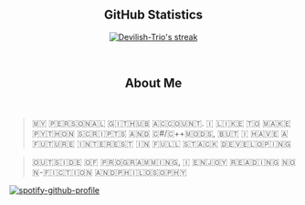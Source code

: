  <h2 align="center">GitHub Statistics </h2>

<p align="center">
    <a href="https://github.com/Devilish-Trio">
        <img title="Devilish-Trio stats" alt="Devilish-Trio's streak" src="https://github-readme-streak-stats.herokuapp.com/?user=Devilish-Trio&theme=dark&hide_border=true&stroke=f53b3b"/>
    </a>
</p><br>
<h2 align="center">About Me</h2><br>
  <p align="center"> 
  
  >​🇲​​🇾​ ​🇵​​🇪​​🇷​​🇸​​🇴​​🇳​​🇦​​🇱​ ​🇬​​🇮​​🇹​​🇭​​🇺​​🇧​ ​🇦​​🇨​​🇨​​🇴​​🇺​​🇳​​🇹​. ​🇮​ ​🇱​​🇮​​🇰​​🇪​ ​🇹​​🇴​ ​🇲​​🇦​​🇰​​🇪​ ​🇵​​🇾​​🇹​​🇭​​🇴​​🇳​ ​🇸​​🇨​​🇷​​🇮​​🇵​​🇹​​🇸​ ​🇦​​🇳​​🇩​ ​🇨​#/​🇨​++ ​🇲​​🇴​​🇩​​🇸​, ​🇧​​🇺​​🇹​ ​🇮​ ​🇭​​🇦​​🇻​​🇪​ ​🇦​ ​🇫​​🇺​​🇹​​🇺​​🇷​​🇪​ ​🇮​​🇳​​🇹​​🇪​​🇷​​🇪​​🇸​​🇹​ ​🇮​​🇳​ ​🇫​​🇺​​🇱​​🇱​ ​🇸​​🇹​​🇦​​🇨​​🇰​ ​🇩​​🇪​​🇻​​🇪​​🇱​​🇴​​🇵​​🇮​​🇳​​🇬​              
  
  >​🇴​​🇺​​🇹​​🇸​​🇮​​🇩​​🇪​ ​🇴​​🇫​ ​🇵​​🇷​​🇴​​🇬​​🇷​​🇦​​🇲​​🇲​​🇮​​🇳​​🇬​, ​🇮​ ​🇪​​🇳​​🇯​​🇴​​🇾​ ​🇷​​🇪​​🇦​​🇩​​🇮​​🇳​​🇬​ ​🇳​​🇴​​🇳​-​🇫​​🇮​​🇨​​🇹​​🇮​​🇴​​🇳​ ​🇦​​🇳​​🇩​ ​🇵​​🇭​​🇮​​🇱​​🇴​​🇸​​🇴​​🇵​​🇭​​🇾​
</p>

[![spotify-github-profile](https://spotify-github-profile.vercel.app/api/view?uid=ohbinary&cover_image=true&theme=natemoo-re&show_offline=true&background_color=121212&interchange=false&bar_color=53b14f&bar_color_cover=true)](https://github.com/kittinan/spotify-github-profile)
